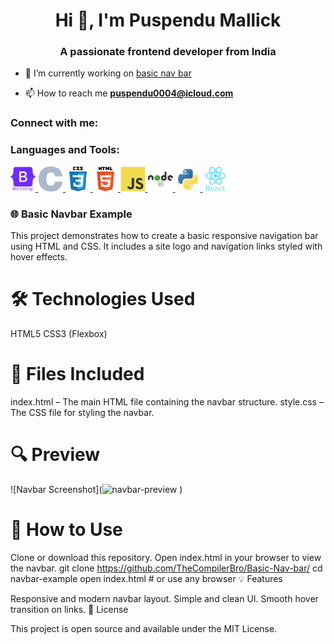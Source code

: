 <h1 align="center">Hi 👋, I'm Puspendu Mallick</h1>
<h3 align="center">A passionate frontend developer from India</h3>

- 🔭 I’m currently working on [basic nav bar](https://github.com/TheCompilerBro/Basic-Nav-bar/)

- 📫 How to reach me **puspendu0004@icloud.com**

<h3 align="left">Connect with me:</h3>
<p align="left">
</p>

<h3 align="left">Languages and Tools:</h3>
<p align="left"> <a href="https://getbootstrap.com" target="_blank" rel="noreferrer"> <img src="https://raw.githubusercontent.com/devicons/devicon/master/icons/bootstrap/bootstrap-plain-wordmark.svg" alt="bootstrap" width="40" height="40"/> </a> <a href="https://www.cprogramming.com/" target="_blank" rel="noreferrer"> <img src="https://raw.githubusercontent.com/devicons/devicon/master/icons/c/c-original.svg" alt="c" width="40" height="40"/> </a> <a href="https://www.w3schools.com/css/" target="_blank" rel="noreferrer"> <img src="https://raw.githubusercontent.com/devicons/devicon/master/icons/css3/css3-original-wordmark.svg" alt="css3" width="40" height="40"/> </a> <a href="https://www.w3.org/html/" target="_blank" rel="noreferrer"> <img src="https://raw.githubusercontent.com/devicons/devicon/master/icons/html5/html5-original-wordmark.svg" alt="html5" width="40" height="40"/> </a> <a href="https://developer.mozilla.org/en-US/docs/Web/JavaScript" target="_blank" rel="noreferrer"> <img src="https://raw.githubusercontent.com/devicons/devicon/master/icons/javascript/javascript-original.svg" alt="javascript" width="40" height="40"/> </a> <a href="https://nodejs.org" target="_blank" rel="noreferrer"> <img src="https://raw.githubusercontent.com/devicons/devicon/master/icons/nodejs/nodejs-original-wordmark.svg" alt="nodejs" width="40" height="40"/> </a> <a href="https://www.python.org" target="_blank" rel="noreferrer"> <img src="https://raw.githubusercontent.com/devicons/devicon/master/icons/python/python-original.svg" alt="python" width="40" height="40"/> </a> <a href="https://reactjs.org/" target="_blank" rel="noreferrer"> <img src="https://raw.githubusercontent.com/devicons/devicon/master/icons/react/react-original-wordmark.svg" alt="react" width="40" height="40"/> </a> </p>

<h3> 🌐 Basic Navbar Example </h3>

This project demonstrates how to create a basic responsive navigation bar using HTML and CSS. It includes a site logo and navigation links styled with hover effects.

<h1> 🛠️ Technologies Used </h1>
HTML5
CSS3 (Flexbox)

<h1> 📁 Files Included </h1>

index.html – The main HTML file containing the navbar structure.
style.css – The CSS file for styling the navbar.
<h1>🔍 Preview </h1>
![Navbar Screenshot](<img width="1054" height="805" alt="navbar-preview" src="https://github.com/user-attachments/assets/944f2e4b-1dd4-4ffb-b847-f01f8667888c" />
)



<h1> 🚀 How to Use </h1>

Clone or download this repository.
Open index.html in your browser to view the navbar.
git clone https://github.com/TheCompilerBro/Basic-Nav-bar/
cd navbar-example
open index.html  # or use any browser
💡 Features

Responsive and modern navbar layout.
Simple and clean UI.
Smooth hover transition on links.
📄 License

This project is open source and available under the MIT License.

